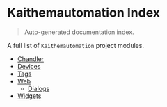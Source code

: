 # Kaithemautomation Index

> Auto-generated documentation index.

A full list of `Kaithemautomation` project modules.

- [Chandler](./chandler.md#chandler)
- [Devices](./devices.md#devices)
- [Tags](./tags.md#tags)
- [Web](web/index.md#web)
    - [Dialogs](web/dialogs.md#dialogs)
- [Widgets](./widgets.md#widgets)
